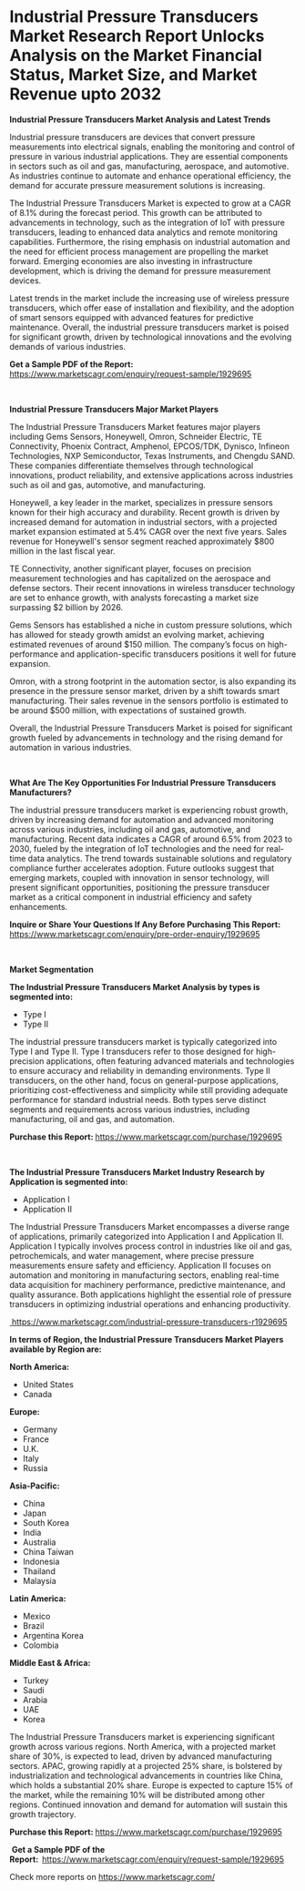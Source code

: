 <p><h1>Industrial Pressure Transducers Market Research Report Unlocks Analysis on the Market Financial Status, Market Size, and Market Revenue upto 2032</h1></p><p><strong>Industrial Pressure Transducers Market Analysis and Latest Trends</strong></p>
<p><p>Industrial pressure transducers are devices that convert pressure measurements into electrical signals, enabling the monitoring and control of pressure in various industrial applications. They are essential components in sectors such as oil and gas, manufacturing, aerospace, and automotive. As industries continue to automate and enhance operational efficiency, the demand for accurate pressure measurement solutions is increasing.</p><p>The Industrial Pressure Transducers Market is expected to grow at a CAGR of 8.1% during the forecast period. This growth can be attributed to advancements in technology, such as the integration of IoT with pressure transducers, leading to enhanced data analytics and remote monitoring capabilities. Furthermore, the rising emphasis on industrial automation and the need for efficient process management are propelling the market forward. Emerging economies are also investing in infrastructure development, which is driving the demand for pressure measurement devices. </p><p>Latest trends in the market include the increasing use of wireless pressure transducers, which offer ease of installation and flexibility, and the adoption of smart sensors equipped with advanced features for predictive maintenance. Overall, the industrial pressure transducers market is poised for significant growth, driven by technological innovations and the evolving demands of various industries.</p></p>
<p><strong>Get a Sample PDF of the Report:&nbsp;</strong> <a href="https://www.marketscagr.com/enquiry/request-sample/1929695?utm_campaign=1869&utm_medium=2&utm_source=Github&utm_content=ia&utm_term=16012025&utm_id=industrial-pressure-transducers">https://www.marketscagr.com/enquiry/request-sample/1929695</a></p>
<p>&nbsp;</p>
<p><strong>Industrial Pressure Transducers Major Market Players</strong></p>
<p><p>The Industrial Pressure Transducers Market features major players including Gems Sensors, Honeywell, Omron, Schneider Electric, TE Connectivity, Phoenix Contract, Amphenol, EPCOS/TDK, Dynisco, Infineon Technologies, NXP Semiconductor, Texas Instruments, and Chengdu SAND. These companies differentiate themselves through technological innovations, product reliability, and extensive applications across industries such as oil and gas, automotive, and manufacturing.</p><p>Honeywell, a key leader in the market, specializes in pressure sensors known for their high accuracy and durability. Recent growth is driven by increased demand for automation in industrial sectors, with a projected market expansion estimated at 5.4% CAGR over the next five years. Sales revenue for Honeywell's sensor segment reached approximately $800 million in the last fiscal year.</p><p>TE Connectivity, another significant player, focuses on precision measurement technologies and has capitalized on the aerospace and defense sectors. Their recent innovations in wireless transducer technology are set to enhance growth, with analysts forecasting a market size surpassing $2 billion by 2026.</p><p>Gems Sensors has established a niche in custom pressure solutions, which has allowed for steady growth amidst an evolving market, achieving estimated revenues of around $150 million. The company’s focus on high-performance and application-specific transducers positions it well for future expansion.</p><p>Omron, with a strong footprint in the automation sector, is also expanding its presence in the pressure sensor market, driven by a shift towards smart manufacturing. Their sales revenue in the sensors portfolio is estimated to be around $500 million, with expectations of sustained growth.</p><p>Overall, the Industrial Pressure Transducers Market is poised for significant growth fueled by advancements in technology and the rising demand for automation in various industries.</p></p>
<p>&nbsp;</p>
<p><strong>What Are The Key Opportunities For Industrial Pressure Transducers Manufacturers?</strong></p>
<p><p>The industrial pressure transducers market is experiencing robust growth, driven by increasing demand for automation and advanced monitoring across various industries, including oil and gas, automotive, and manufacturing. Recent data indicates a CAGR of around 6.5% from 2023 to 2030, fueled by the integration of IoT technologies and the need for real-time data analytics. The trend towards sustainable solutions and regulatory compliance further accelerates adoption. Future outlooks suggest that emerging markets, coupled with innovation in sensor technology, will present significant opportunities, positioning the pressure transducer market as a critical component in industrial efficiency and safety enhancements.</p></p>
<p><strong>Inquire or Share Your Questions If Any Before Purchasing This Report:</strong> <a href="https://www.marketscagr.com/enquiry/pre-order-enquiry/1929695?utm_campaign=1869&utm_medium=2&utm_source=Github&utm_content=ia&utm_term=16012025&utm_id=industrial-pressure-transducers">https://www.marketscagr.com/enquiry/pre-order-enquiry/1929695</a></p>
<p>&nbsp;</p>
<p><strong>Market Segmentation</strong></p>
<p><strong>The Industrial Pressure Transducers Market Analysis by types is segmented into:</strong></p>
<p><ul><li>Type I</li><li>Type II</li></ul></p>
<p><p>The industrial pressure transducers market is typically categorized into Type I and Type II. Type I transducers refer to those designed for high-precision applications, often featuring advanced materials and technologies to ensure accuracy and reliability in demanding environments. Type II transducers, on the other hand, focus on general-purpose applications, prioritizing cost-effectiveness and simplicity while still providing adequate performance for standard industrial needs. Both types serve distinct segments and requirements across various industries, including manufacturing, oil and gas, and automation.</p></p>
<p><strong>Purchase this Report:&nbsp;</strong><a href="https://www.marketscagr.com/purchase/1929695?utm_campaign=1869&utm_medium=2&utm_source=Github&utm_content=ia&utm_term=16012025&utm_id=industrial-pressure-transducers">https://www.marketscagr.com/purchase/1929695</a></p>
<p>&nbsp;</p>
<p><strong>The Industrial Pressure Transducers Market Industry Research by Application is segmented into:</strong></p>
<p><ul><li>Application I</li><li>Application II</li></ul></p>
<p><p>The Industrial Pressure Transducers Market encompasses a diverse range of applications, primarily categorized into Application I and Application II. Application I typically involves process control in industries like oil and gas, petrochemicals, and water management, where precise pressure measurements ensure safety and efficiency. Application II focuses on automation and monitoring in manufacturing sectors, enabling real-time data acquisition for machinery performance, predictive maintenance, and quality assurance. Both applications highlight the essential role of pressure transducers in optimizing industrial operations and enhancing productivity.</p></p>
<p><a href="https://www.marketscagr.com/industrial-pressure-transducers-r1929695?utm_campaign=1869&utm_medium=2&utm_source=Github&utm_content=ia&utm_term=16012025&utm_id=industrial-pressure-transducers">&nbsp;https://www.marketscagr.com/industrial-pressure-transducers-r1929695</a></p>
<p><strong>In terms of Region, the Industrial Pressure Transducers Market Players available by Region are:</strong></p>
<p>
    <p> <strong> North America: </strong>
        <ul>
            <li>United States</li>
            <li>Canada</li>
        </ul>
        </p> 
    <p> <strong> Europe: </strong>
        <ul>
            <li>Germany</li>
            <li>France</li>
            <li>U.K.</li>
            <li>Italy</li>
            <li>Russia</li>
        </ul>
        </p> 
    <p> <strong> Asia-Pacific: </strong>
        <ul>
            <li>China</li>
            <li>Japan</li>
            <li>South Korea</li>
            <li>India</li>
            <li>Australia</li>
            <li>China Taiwan</li>
            <li>Indonesia</li>
            <li>Thailand</li>
            <li>Malaysia</li>
        </ul>
        </p> 
    <p> <strong> Latin America: </strong>
        <ul>
            <li>Mexico</li>
            <li>Brazil</li>
            <li>Argentina Korea</li>
            <li>Colombia</li>
        </ul>
        </p> 
    <p> <strong> Middle East & Africa: </strong>
        <ul>
            <li>Turkey</li>
            <li>Saudi</li>
            <li>Arabia</li>
            <li>UAE</li>
            <li>Korea</li>
        </ul>
    </p>
    </p>
<p><p>The Industrial Pressure Transducers market is experiencing significant growth across various regions. North America, with a projected market share of 30%, is expected to lead, driven by advanced manufacturing sectors. APAC, growing rapidly at a projected 25% share, is bolstered by industrialization and technological advancements in countries like China, which holds a substantial 20% share. Europe is expected to capture 15% of the market, while the remaining 10% will be distributed among other regions. Continued innovation and demand for automation will sustain this growth trajectory.</p></p>
<p><strong>Purchase this Report: </strong><a href="https://www.marketscagr.com/purchase/1929695?utm_campaign=1869&utm_medium=2&utm_source=Github&utm_content=ia&utm_term=16012025&utm_id=industrial-pressure-transducers">https://www.marketscagr.com/purchase/1929695</a></p>
<p>&nbsp;<strong>Get a Sample PDF of the Report:&nbsp;&nbsp;</strong><a href="https://www.marketscagr.com/enquiry/request-sample/1929695?utm_campaign=1869&utm_medium=2&utm_source=Github&utm_content=ia&utm_term=16012025&utm_id=industrial-pressure-transducers">https://www.marketscagr.com/enquiry/request-sample/1929695</a></p>
<p><strong></strong></p>
<p>Check more reports on <a href="https://www.marketscagr.com/?utm_campaign=1869&utm_medium=2&utm_source=Github&utm_content=ia&utm_term=16012025&utm_id=industrial-pressure-transducers">https://www.marketscagr.com/</a></p>